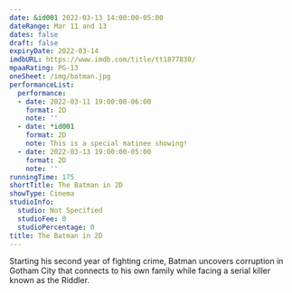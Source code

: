 ```yaml
---
date: &id001 2022-03-13 14:00:00-05:00
dateRange: Mar 11 and 13
dates: false
draft: false
expiryDate: 2022-03-14
imdbURL: https://www.imdb.com/title/tt1877830/
mpaaRating: PG-13
oneSheet: /img/batman.jpg
performanceList:
  performance:
  - date: 2022-03-11 19:00:00-06:00
    format: 2D
    note: ''
  - date: *id001
    format: 2D
    note: This is a special matinee showing!
  - date: 2022-03-13 19:00:00-05:00
    format: 2D
    note: ''
runningTime: 175
shortTitle: The Batman in 2D
showType: Cinema
studioInfo:
  studio: Not Specified
  studioFee: 0
  studioPercentage: 0
title: The Batman in 2D
---
```


Starting his second year of fighting crime, Batman uncovers corruption in Gotham City that connects to his own family while facing a serial killer known as the Riddler.